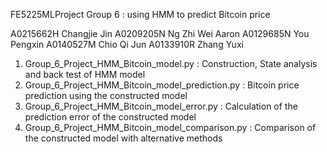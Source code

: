 FE5225MLProject
Group 6 : using HMM to predict Bitcoin price

A0215662H Changjie Jin
A0209205N Ng Zhi Wei Aaron
A0129685N You Pengxin
A0140527M Chio Qi Jun
A0133910R Zhang Yuxi

1. Group_6_Project_HMM_Bitcoin_model.py : Construction, State analysis and back test of HMM model
2. Group_6_Project_HMM_Bitcoin_model_prediction.py : Bitcoin price prediction using the constructed model
3. Group_6_Project_HMM_Bitcoin_model_error.py : Calculation of the prediction error of the constructed model
4. Group_6_Project_HMM_Bitcoin_model_comparison.py : Comparison of the constructed model with alternative methods
